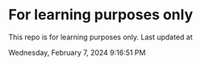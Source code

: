 # For learning purposes only
This repo is for learning purposes only.
Last updated at

Wednesday, February 7, 2024 9:16:51 PM

